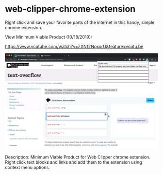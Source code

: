 # web-clipper-chrome-extension


Right click and save your favorite parts of the internet in this handy, simple chrome extension.


View Minimum Viable Product (10/18/2019):

https://www.youtube.com/watch?v=ZXNf2NpxorU&feature=youtu.be

[![Watch the video](./screencapture.png)](https://youtu.be/ZXNf2NpxorU)

Description: Minimum Viable Product for Web Clipper chrome extension. Right click text blocks and links and add them to the extension using context menu options.

